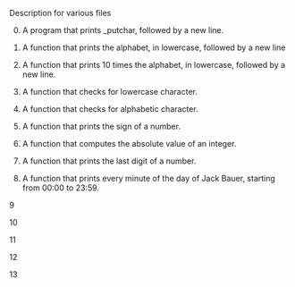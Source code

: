 Description for various files

0) A program that prints _putchar, followed by a new line.

1) A function that prints the alphabet, in lowercase, followed by a new line

2) A function that prints 10 times the alphabet, in lowercase, followed by a new line.

3) A function that checks for lowercase character.

4) A function that checks for alphabetic character.

5) A function that prints the sign of a number.

6) A function that computes the absolute value of an integer.

7) A function that prints the last digit of a number.

8) A function that prints every minute of the day of Jack Bauer, starting from 00:00 to 23:59.

9

10

11

12

13
